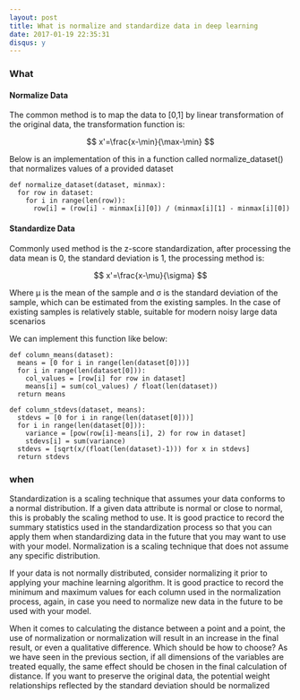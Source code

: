 ```yaml
---
layout: post
title: What is normalize and standardize data in deep learning
date: 2017-01-19 22:35:31
disqus: y
---
```

### What
#### Normalize Data
The common method is to map the data to [0,1] by linear transformation of the original data, the transformation function is:

$$ x'=\frac{x-\min}{\max-\min} $$


Below is an implementation of this in a function called normalize_dataset() that normalizes values of a provided dataset

    def normalize_dataset(dataset, minmax):
      for row in dataset:
        for i in range(len(row)):
          row[i] = (row[i] - minmax[i][0]) / (minmax[i][1] - minmax[i][0])



#### Standardize Data
Commonly used method is the z-score standardization, after processing the data mean is 0, the standard deviation is 1, the processing method is:

$$ x'=\frac{x-\mu}{\sigma} $$

Where μ is the mean of the sample and σ is the standard deviation of the sample, which can be estimated from the existing samples. In the case of existing samples is relatively stable, suitable for modern noisy large data scenarios

We can implement this function like below:

    def column_means(dataset):
      means = [0 for i in range(len(dataset[0]))]
      for i in range(len(dataset[0])):
        col_values = [row[i] for row in dataset]
        means[i] = sum(col_values) / float(len(dataset))
      return means

    def column_stdevs(dataset, means):
      stdevs = [0 for i in range(len(dataset[0]))]
      for i in range(len(dataset[0])):
        variance = [pow(row[i]-means[i], 2) for row in dataset]
        stdevs[i] = sum(variance)
      stdevs = [sqrt(x/(float(len(dataset)-1))) for x in stdevs]
      return stdevs

### when
Standardization is a scaling technique that assumes your data conforms to a normal distribution. If a given data attribute is normal or close to normal, this is probably the scaling method to use. It is good practice to record the summary statistics used in the standardization process so that you can apply them when standardizing data in the future that you may want to use with your model. Normalization is a scaling technique that does not assume any specific distribution.

If your data is not normally distributed, consider normalizing it prior to applying your machine learning algorithm. It is good practice to record the minimum and maximum values for each column used in the normalization process, again, in case you need to normalize new data in the future to be used with your model.

When it comes to calculating the distance between a point and a point, the use of normalization or normalization will result in an increase in the final result, or even a qualitative difference. Which should be how to choose?
As we have seen in the previous section, if all dimensions of the variables are treated equally, the same effect should be chosen in the final calculation of distance.
If you want to preserve the original data, the potential weight relationships reflected by the standard deviation should be normalized
